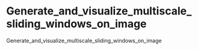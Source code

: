 # Generate_and_visualize_multiscale_sliding_windows_on_image
Generate_and_visualize_multiscale_sliding_windows_on_image
